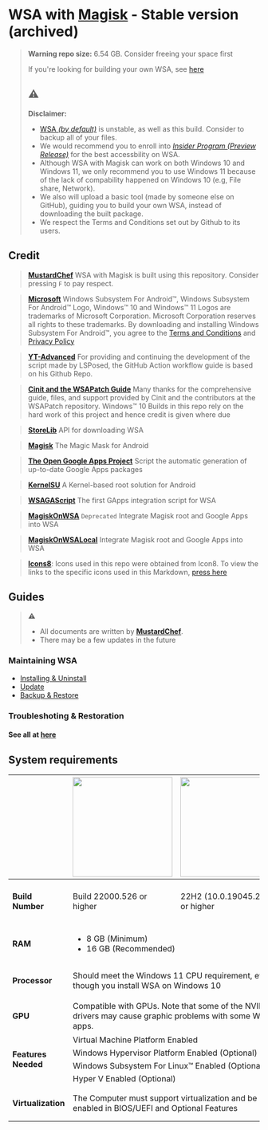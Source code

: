 # WSA with [Magisk](https://magiskmanager.com/) - Stable version (archived)

> **Warning repo size:** 6.54 GB. Consider freeing your space first
> 
> If you're looking for building your own WSA, see [here](https://github.com/takineko-tfs/wsa-magisk-build)
> 
> ## :warning:
> **Disclaimer:**
>
> - [WSA *(by default)*](https://learn.microsoft.com/en-us/windows/android/wsa/)  is unstable, as well as this build. Consider to backup all of your files.
> - We would recommend you to enroll into [*Insider Program (Preview Release)*](https://www.microsoft.com/en-us/windowsinsider/) for the best accessbility on WSA.
> - Although WSA with Magisk can work on both Windows 10 and Windows 11, we only recommend you to use Windows 11 because of the lack of compability happened on Windows 10 (e.g, File share, Network).
> - We also will upload a basic tool (made by someone else on GitHub), guiding you to build your own WSA, instead of downloading the built package.
> - We respect the Terms and Conditions set out by Github to its users.

## Credit

> [**MustardChef**](https://github.com/MustardChef)
> WSA with Magisk is built using this repository. Consider pressing `F` to pay respect.

> [**Microsoft**](https://apps.microsoft.com/store/detail/windows-subsystem-for-android%E2%84%A2-with-amazon-appstore/9P3395VX91NR)
> Windows Subsystem For Android™, Windows Subsystem For Android™ Logo, Windows™ 10 and Windows™ 11 Logos are trademarks of Microsoft Corporation. Microsoft Corporation reserves all rights to these trademarks. By downloading and installing Windows Subsystem For Android™, you agree to the [Terms and Conditions](https://support.microsoft.com/en-gb/windows/microsoft-software-license-terms-microsoft-windows-subsystem-for-android-cf8dfb03-ba62-4daa-b7f3-e2cb18f968ad) and [Privacy Policy](https://privacy.microsoft.com/en-gb/privacystatement)

> [**YT-Advanced**](https://github.com/YT-Advanced/WSA-Script)
> For providing and continuing the development of the script made by LSPosed, the GitHub Action workflow guide is based on his Github Repo.

> [**Cinit and the WSAPatch Guide**](https://github.com/cinit/WSAPatch)
> Many thanks for the comprehensive guide, files, and support provided by Cinit and the contributors at the WSAPatch repository. Windows™ 10 Builds in this repo rely on the hard work of this project and  hence credit is given where due

> [**StoreLib**](https://github.com/StoreDev/StoreLib)
> API for downloading WSA

> [**Magisk**](https://github.com/topjohnwu/Magisk)
> The Magic Mask for Android

> [**The Open Google Apps Project**](https://opengapps.org)
> Script the automatic generation of up-to-date Google Apps packages

> [**KernelSU**](https://github.com/tiann/KernelSU)
> A Kernel-based root solution for Android

> [**WSAGAScript**](https://github.com/ADeltaX/WSAGAScript)
> The first GApps integration script for WSA

> [**MagiskOnWSA**](https://github.com/LSPosed/MagiskOnWSA)
>  `Deprecated` Integrate Magisk root and Google Apps into WSA

> [**MagiskOnWSALocal**](https://github.com/LSPosed/MagiskOnWSALocal)
> Integrate Magisk root and Google Apps into WSA

> [**Icons8**](https://icons8.com/icons/): Icons used in this repo were obtained from Icon8. To view the links to the specific icons used in this Markdown, [press here](https://github.com/MustardChef/WSABuilds/blob/master/README.md?plain=1)

## Guides

> :warning:
>
> - All documents are written by [**MustardChef**](https://github.com/MustardChef).
> - There may be a few updates in the future

### Maintaining WSA

- [Installing & Uninstall](https://github.com/takineko-tfs/wsa-magisk/blob/main/guides/Install-Uninstall.md)
- [Update](https://github.com/takineko-tfs/wsa-magisk/blob/main/guides/Update.md)
- [Backup & Restore](https://github.com/takineko-tfs/wsa-magisk/blob/main/guides/Backup-Restore.md)

### Troubleshoting & Restoration

#### See all at [here](https://github.com/takineko-tfs/wsa-magisk/tree/main/guides/mustardchef)

## System requirements

<center>
<table>
<thead>
  <tr>
    <th></th>
    <th><img src="https://upload.wikimedia.org/wikipedia/commons/e/e6/Windows_11_logo.svg" style="width: 200px;"/></th>
    <th><img src="https://upload.wikimedia.org/wikipedia/commons/0/05/Windows_10_Logo.svg" style="width: 200px;"/></th>
  </tr>
</thead>
<tbody>
  <tr>
    <td><h4>Build Number<h4></td>
    <td>Build 22000.526 or higher</td>
    <td>22H2 (10.0.19045.2311) or higher</td>
  </tr>
  <tr>
    <td><h4>RAM<h4></td>
    <td colspan="2"><ul><li>8 GB (Minimum)</li><li>16 GB (Recommended)</li></ul></td>
  </tr>
  <tr>
    <td rowspan="2"><h4>Processor<h4></td>
    <td colspan="2">Should meet the Windows 11 CPU requirement, even though you install WSA on Windows 10</td>
  </tr>
  <tr>
  <tr>
    <td><h4>GPU<h4></td>
      <td colspan="2">
        Compatible with GPUs.
        Note that some of the NVIDIA drivers may cause graphic problems with some WSA apps.
      </td>
  </tr>
  <tr>
    <td rowspan="5"><h4>Features Needed<h4></td>
    <td colspan="2">Virtual Machine Platform Enabled</td>
  </tr>
  <tr>
    <td colspan="2">Windows Hypervisor Platform Enabled (Optional)</td>
  </tr>
  <tr>
    <td colspan="2">Windows Subsystem For Linux™ Enabled (Optional)</td>
  </tr>
  <tr>
    <td colspan="2">Hyper V Enabled (Optional)</td>
  </tr>
  <tr>
  </tr>
  <tr>
    <td><h4>Virtualization<h4></td>
    <td colspan="2">The Computer must support virtualization and be enabled in BIOS/UEFI and Optional Features</td>
  </tr>
</tbody>
</table>
